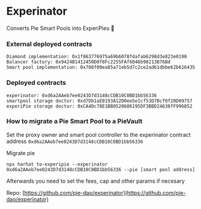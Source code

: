 # Experinator

Converts Pie Smart Pools into ExperiPies 🥧

### External deployed contracts

```text
Diamond implementation: 0x1f863776975a69b6078fdafab6298d3e823e0190
Balancer factory: 0x9424B1412450D0f8Fc2255FAf6046b98213B76Bd
Smart pool implementation: 0x706f00ea85a71eb5d7c2ce2ad61dbbe62b616435
```

### Deployed contracts

```text
experinator: 0xd6a2AAeb7ee0243D7d3148cCDB10C0BD1bb56336
smartpool storage doctor: 0xd7Db1aE8193A12D0ee5e1cf53D7Bcf0f20D09757
experiPie storage doctor: 0xCA4Dc78E1BB0520606195DF3BBD24638fF996852
```

### How to migrate a Pie Smart Pool to a PieVault

Set the proxy owner and smart pool controller to the experinator contract address `0xd6a2AAeb7ee0243D7d3148cCDB10C0BD1bb56336`

Migrate pie

```text
npx harhat to-experipie --experinator 0xd6a2AAeb7ee0243D7d3148cCDB10C0BD1bb56336 --pie [smart pool address]
```

Afterwards you need to set the fees, cap and other params if necesary  
  
Repo: [https://github.com/pie-dao/experinator](https://github.com/pie-dao/experinator)

